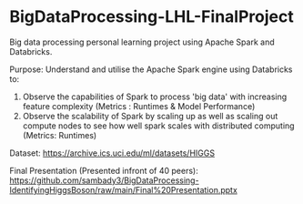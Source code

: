 # BigDataProcessing-LHL-FinalProject
Big data processing personal learning project using Apache Spark and Databricks.

Purpose: Understand and utilise the Apache Spark engine using Databricks to: 
1) Observe the capabilities of Spark to process 'big data' with increasing feature complexity (Metrics : Runtimes & Model Performance)
2) Observe the scalability of Spark by scaling up as well as scaling out compute nodes to see how well spark scales with distributed computing (Metrics: Runtimes)

Dataset: https://archive.ics.uci.edu/ml/datasets/HIGGS

Final Presentation (Presented infront of 40 peers): https://github.com/sambady3/BigDataProcessing-IdentifyingHiggsBoson/raw/main/Final%20Presentation.pptx

